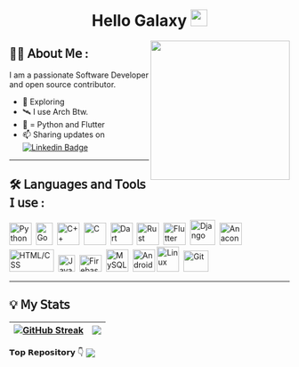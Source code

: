 <h1 align="center">
  Hello Galaxy
  <img src="https://media.giphy.com/media/hvRJCLFzcasrR4ia7z/giphy.gif" width="30px"/>
</h1>

<img src="https://octodex.github.com/images/Fintechtocat.png" width="250" align="right">

## :man_technologist: 𝖠𝖻𝗈𝗎𝗍 𝖬𝖾 :
I am a passionate Software Developer and open source contributor.
- :telescope: Exploring
- 🛰️ I use Arch Btw. 
- 💖 = Python and Flutter 
- :mailbox: Sharing updates on    [![Linkedin Badge](https://img.shields.io/badge/-Linkedin-blue?style=flat&logo=Linkedin&logoColor=white)](https://www.linkedin.com/in/rahilsaini/)

---
## :hammer_and_wrench: 𝖫𝖺𝗇𝗀𝗎𝖺𝗀𝖾𝗌 𝖺𝗇𝖽 𝖳𝗈𝗈𝗅𝗌 𝖨 𝗎𝗌𝖾 :


<div>
  <img src="https://user-images.githubusercontent.com/118007944/210170357-956a94a6-f211-4123-be52-76218a34f0d8.png" title="Python" alt="Python" width="40" height="40" />&nbsp;
  <img src="https://user-images.githubusercontent.com/118007944/210169621-d38589c3-6bbe-4764-92f3-8fe7bf5942d5.png" title="Go"  alt="Go" width="30" height="40"/>&nbsp;
  <img src="https://github.com/madeupgalaxy/madeupgalaxy/assets/118007944/2d1caf71-49a3-4886-8680-44eb3f28fde9" alt="C++" width="40" height="40"/>&nbsp;
  <img src="https://user-images.githubusercontent.com/118007944/210169606-c82d88a2-13bb-4316-96a1-79afa957be31.png" title="C" alt="C" width="40" height="40"/>&nbsp;
  <img src="https://user-images.githubusercontent.com/118007944/210169766-b651d356-00aa-4cd5-884d-f3049eb21792.png" title="Dart" alt="Dart" width="40" height="40"/>&nbsp;
  <img src="https://github.com/madeupgalaxy/madeupgalaxy/assets/118007944/2b08b596-707b-4155-a2c7-e7803f0c2740" title="Rust" alt="Rust" width="40" height="40"/>&nbsp;
  <img src="https://user-images.githubusercontent.com/118007944/210169666-4b3d1a5c-858a-403e-b4b4-e1e026624158.png" title="Flutter" alt="Flutter" width="40" height="40"/>&nbsp;
  <img src="https://user-images.githubusercontent.com/118007944/210169692-98116baa-25a0-4372-8cc3-84e8b331d596.png" alt="Django" width="45" height="45"/>&nbsp;
  <img src="https://user-images.githubusercontent.com/118007944/210170141-99aef93e-53c8-409e-82b1-8eb303e22cc8.png" title="Anaconda" alt="Anaconda" width="40" height="40"/>&nbsp;
  <img src="https://user-images.githubusercontent.com/118007944/210170022-89f7fa31-4be6-4166-a4d0-5b87bcefd64b.png"  title="HTML/CSS" alt="HTML/CSS" width="80" height="40"/>&nbsp;
  <img src="https://github.com/madeupgalaxy/madeupgalaxy/assets/118007944/e43cd2c0-81ea-488d-a8a6-334eadb1de85"  title="Javascript" alt="Javascript" width="30" height="30"/>&nbsp;
  <img src="https://user-images.githubusercontent.com/118007944/210169842-5829333e-f2ab-43c9-aef4-84568ffa02f9.png" title="Firebase" alt="Firebase" width="40" height="30"/>&nbsp;
  <img src="https://user-images.githubusercontent.com/118007944/210169846-be4c8e3b-e1de-4d16-9b7e-acb8e37d8644.png" title="MySQL"  alt="MySQL" width="40" height="40"/>&nbsp;
  <img src="https://user-images.githubusercontent.com/118007944/210169849-fefc3163-551a-4c3a-9144-fcc6f407b45c.png" title="Android" alt="Android" width="40" height="40"/>
  <img src="https://user-images.githubusercontent.com/118007944/210169979-223578c2-6d0f-4e9c-9752-f91b30ddd104.png" title="Linux" alt="Linux" width="40" height="45"/>&nbsp;
  <img src="https://user-images.githubusercontent.com/118007944/210169853-f230446c-6d1f-47c5-8360-96c900391fd6.png" title="Git" **alt="Git" width="45" height="38"/>
</div>

---
## 💡 𝖬𝗒 𝖲𝗍𝖺𝗍𝗌
| [![GitHub Streak](https://streak-stats.demolab.com?user=madeupgalaxy&theme=cobalt&hide_border=true&border_radius=4.8)](https://git.io/streak-stats)  | <a href="https://github.com/anuraghazra/github-readme-stats"><img align="center" src="https://github-readme-stats.vercel.app/api/top-langs/?username=madeupgalaxy&layout=compact&theme=buefy&hide_border=true" /></a> |
| ------------- | ------------- |
𝗧𝗼𝗽 𝗥𝗲𝗽𝗼𝘀𝗶𝘁𝗼𝗿𝘆 👇
<a href="https://github.com/anuraghazra/github-readme-stats"><img align="center" src="https://github-readme-stats.vercel.app/api/pin/?username=madeupgalaxy&repo=tirtha&theme=buefy" /></a>




